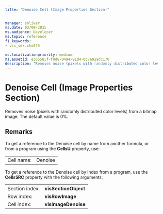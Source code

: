 ```yaml
---
title: "Denoise Cell (Image Properties Section)"
 
 
manager: soliver
ms.date: 03/09/2015
ms.audience: Developer
ms.topic: reference
f1_keywords:
- vis_sdr.chm225
 
ms.localizationpriority: medium
ms.assetid: e305585f-f0d8-0494-91d4-0c76929dc170
description: "Removes noise (pixels with randomly distributed color levels) from a bitmap image. The default value is 0%."
---
```


# Denoise Cell (Image Properties Section)

Removes noise (pixels with randomly distributed color levels) from a bitmap image. The default value is 0%.
  
## Remarks

To get a reference to the Denoise cell by name from another formula, or from a program using the **CellsU** property, use: 
  
|||
|:-----|:-----|
| Cell name:  <br/> | Denoise  <br/> |
   
To get a reference to the Denoise cell by index from a program, use the **CellsSRC** property with the following arguments: 
  
|||
|:-----|:-----|
| Section index:  <br/> |**visSectionObject** <br/> |
| Row index:  <br/> |**visRowImage** <br/> |
| Cell index:  <br/> |**visImageDenoise** <br/> |
   

